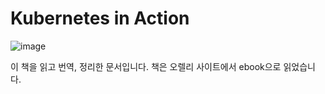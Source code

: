 # Kubernetes in Action

![image](https://user-images.githubusercontent.com/44857109/105662516-431e2b00-5f13-11eb-8bb9-e67185ab9e11.png)

이 책을 읽고 번역, 정리한 문서입니다. 책은 오렐리 사이트에서 ebook으로 읽었습니다.